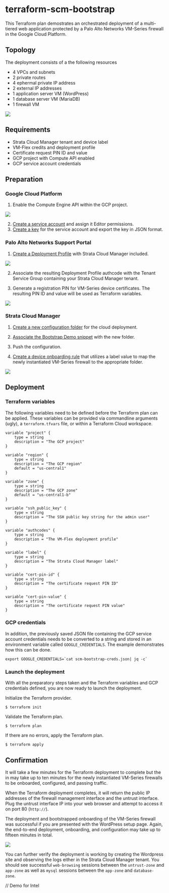 # terraform-scm-bootstrap

This Terraform plan demostrates an orchestrated deployment of a multi-tiered web application protected by a Palo Alto Networks VM-Series firewall in the Google Cloud Platform.

## Topology
The deployment consists of a the following resources
- 4 VPCs and subnets
- 2 private routes
- 4 ephermal private IP address
- 2 external IP addresses
- 1 application server VM (WordPress)
- 1 database server VM (MariaDB)
- 1 firewall VM

![](images/diagram.png)

## Requirements
- Strata Cloud Manager tenant and device label
- VM-Flex credits and deployment profile
- Certificate request PIN ID and value
- GCP project with Compute API enabled
- GCP service account credentials

## Preparation

### Google Cloud Platform

1. Enable the Compute Engine API within the GCP project.

![](images/compute.png#center)

2. [Create a service account](https://cloud.google.com/iam/docs/service-accounts-create) and assign it Editor permissions.
3. [Create a key](https://cloud.google.com/iam/docs/keys-create-delete) for the service account and export the key in JSON format.

### Palo Alto Networks Support Portal

1. [Create a Deployment Profile](https://docs.paloaltonetworks.com/vm-series/11-1/vm-series-deployment/license-the-vm-series-firewall/software-ngfw/create-a-deployment-profile-vm-series) with Strata Cloud Manager included.

![](images/deployment.png)

2. Associate the resulting Deployment Profile authcode with the Tenant Service Group containing your Strata Cloud Manager tenant.

3. Generate a registration PIN for VM-Series device certificates.  The resulting PIN ID and value will be used as Terraform variables. 

![](images/cert.png)

### Strata Cloud Manager

1. [Create a new configuration folder](https://docs.paloaltonetworks.com/strata-cloud-manager/getting-started/workflows/workflows-ngfw-setup/folder-management) for the cloud deployment.

2. [Associate the Bootstrap Demo snippet](https://docs.paloaltonetworks.com/strata-cloud-manager/getting-started/manage-configuration-ngfw-and-prisma-access/configuration-scope/snippets) with the new folder.

3. Push the configuration.

4. [Create a device onboarding rule](https://docs.paloaltonetworks.com/ngfw/administration/onboard-devices-and-deployments/onboard-your-devices/create-a-device-onboarding-rule) that utilizes a label value to map the newly instantiated VM-Series firewall to the appropriate folder.

![](images/onboarding.png)


## Deployment

### Terraform variables

The following variables need to be defined before the Terraform plan can be applied.  These variables can be provided via commandline arguments (ugly), a `terraform.tfvars` file, or within a Terraform Cloud workspace.

```hcl
variable "project" {
    type = string
    description = "The GCP project"
}

variable "region" {
    type = string
    description = "The GCP region"
    default = "us-central1"
}

variable "zone" {
    type = string
    description = "The GCP zone"
    default = "us-central1-b"
}

variable "ssh_public_key" {
    type = string
    description = "The SSH public key string for the admin user"
}

variable "authcodes" {
    type = string
    description = "The VM-Flex deployment profile"
}

variable "label" {
    type = string
    description = "The Strata Cloud Manager label"
}

variable "cert-pin-id" {
    type = string
    description = "The certificate request PIN ID"
}

variable "cert-pin-value" {
    type = string
    description = "The certificate request PIN value"
}
```

### GCP credentials
In addition, the previously saved JSON file containing the GCP service account credentials needs to be converted to a string and stored in an environment variable called `GOOGLE_CREDENTIALS`.  The example demonstrates how this can be done.

``export GOOGLE_CREDENTIALS=`cat scm-bootstrap-creds.json| jq -c` ``

### Launch the deployment
With all the preparatory steps taken and the Terraform variables and GCP credentials defined, you are now ready to launch the deployment.

Initialize the Terraform provider.

`$ terraform init`

Validate the Terraform plan.

`$ terraform plan`

If there are no errors, apply the Terraform plan.

`$ terraform apply`

## Confirmation

It will take a few minutes for the Terraform deployment to complete but the in may take up to ten minutes for the newly instantiated VM-Series firewalls to be onboarded, configured, and passing traffic.

When the Terraform deployment completes, it will return the public IP addresses of the firewall management interface and the untrust interface.  Plug the untrust interface IP into your web browser and attempt to access it on port 80 (`http://`).

The deployment and bootstrapped onboarding of the VM-Series firewall was successful if you are presented with the WordPress setup page.  Again, the end-to-end deployment, onboarding, and configuration may take up to fifteen minutes in total.

![](images/wordpress.png)

You can further verify the deployment is working by creating the Wordpress site and observing the logs either in the Strata Cloud Manager tenant.  You should see successful `web-browsing` sessions between the `untrust-zone` and `app-zone` as well as `mysql` sessions between the `app-zone` and `database-zone`.



// Demo for Intel
